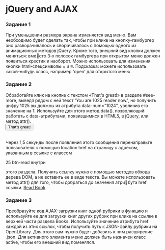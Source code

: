 # jQuery and AJAX
### Задание 1
При уменьшении размера экрана изменяется вид меню. 
Вам необходимо будет сделать так, чтобы при клике на 
кнопку-гамбургер оно разворачивалось и сворачивалось 
с помощью одного из анимационных методов jQuery. 
Кроме того, внешний вид кнопки должен меняться: вместо 3-х полосок гамбургера при открытом меню должен 
появиться крестик и наоборот. Можно использовать для 
изменения кнопки html-спецсимволы &times; и &equiv;.
Подсказка: можете использовать какой-нибудь класс, 
например 'open' для открытого меню.

### Задание 2
Обработайте клик на кнопке c текстом «That's great!» 
в разделе #see-more, выведя рядом с ней текст 'You are 
1025 reader now.', но получить цифру 1025 вы должны 
из атрибута data-num="1024", увеличив его значение 
на 1. Используйте для этого метод data(), позволяющий 
работать с data-атрибутами, появившимися в HTML5, 
в jQuery, или метод attr().<br/>
<button class="btn btn-read" 
 id="readers-plus" 
 data-num="1024">
 That's great!
</button><br/>
<span id="num-of-readers"></span><br/>

Через 1,5 секунды после появления этого сообщения 
перенаправьте пользователя с помощью location.href 
на страницу с адресом, указанным в ссылке с классом 

25
btn-read внутри <div class="book"> этого раздела. Получить 
ссылку нужно с помощью методов обхода дерева DOM, 
а не вставить ее в виде текста. Вы можете использовать 
метод attr() для того, чтобы добраться до значения атрибута href ссылки.
<a href="https://openlibrary.org/borrow/ia/
 hpmor?ref=ol" class="btn btn-read" 
 target="_blank">Read Book</a>
### Задание 3
Преобразуйте код AJAX-загрузки книг одной рубрики 
в функцию и используйте ее для загрузки книг других 
рубрик при клике на ссылке в верхней части раздела 
Books. Используйте значение атрибута href каждой из этих 
ссылок, чтобы получить путь к JSON-файлу рубрики 
на OpenLibrary. Для этого вам нужно будет добавить 
к ним расширение .json.
Для активного элемента меню должен быть назначен 
класс active, чтобы его внешний вид поменялся.
